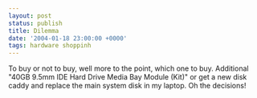 ```yaml
---
layout: post
status: publish
title: Dilemma
date: '2004-01-18 23:00:00 +0000'
tags: hardware shoppinh
---
```

To buy or not to buy, well more to the point, which one to buy. Additional "40GB 9.5mm IDE Hard Drive Media Bay Module (Kit)" or get a new disk caddy and replace the main system disk in my laptop. Oh the decisions!
